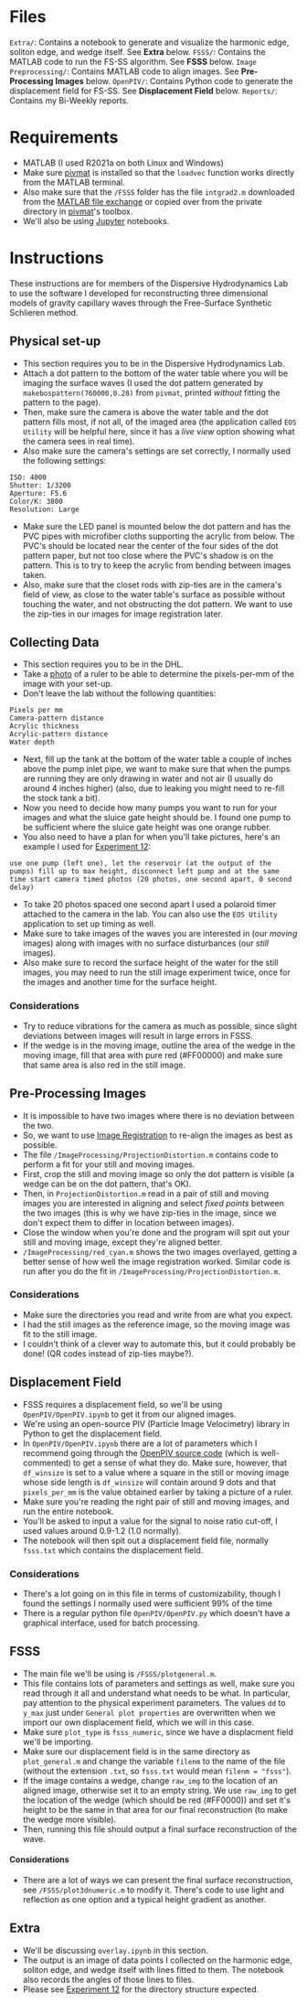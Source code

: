 # Files

`Extra/`: Contains a notebook to generate and visualize the harmonic edge, soliton edge, and wedge itself. See **Extra** below.
`FSSS/`: Contains the MATLAB code to run the FS-SS algorithm. See **FSSS** below.
`Image Preprocessing/`: Contains MATLAB code to align images. See **Pre-Processing Images** below.
`OpenPIV/`: Contains Python code to generate the displacement field for FS-SS. See **Displacement Field** below.
`Reports/`: Contains my Bi-Weekly reports.

# Requirements
* MATLAB (I used R2021a on both Linux and Windows)
* Make sure [pivmat](http://www.fast.u-psud.fr/pivmat/) is installed so that the `loadvec` function works directly from the MATLAB terminal.
* Also make sure that the `/FSSS` folder has the file `intgrad2.m` downloaded from the [MATLAB file exchange](https://www.mathworks.com/matlabcentral/fileexchange/9734-inverse-integrated-gradient?s_tid=srchtitle) or copied over from the private directory in [pivmat](http://www.fast.u-psud.fr/pivmat/)'s toolbox.
* We'll also be using [Jupyter](https://jupyter.org/) notebooks.

# Instructions

These instructions are for members of the Dispersive Hydrodynamics Lab to use the software I developed for reconstructing three dimensional models of gravity capillary waves through the Free-Surface Synthetic Schlieren method.

## Physical set-up
* This section requires you to be in the Dispersive Hydrodynamics Lab.
* Attach a dot pattern to the bottom of the water table where you will be imaging the surface waves (I used the dot pattern generated by `makebospattern(760000,0.28)` from `pivmat`, printed *without* fitting the pattern to the page).
* Then, make sure the camera is above the water table and the dot pattern fills most, if not all, of the imaged area (the application called `EOS Utility` will be helpful here, since it has a *live view* option showing what the camera sees in real time).
* Also make sure the camera's settings are set correctly, I normally used the following settings:
```
ISO: 4000
Shutter: 1/3200
Aperture: F5.6
Color/K: 3800
Resolution: Large
``` 
* Make sure the LED panel is mounted below the dot pattern and has the PVC pipes with microfiber cloths supporting the acrylic from below. The PVC's should be located near the center of the four sides of the dot pattern paper, but not too close where the PVC's shadow is on the pattern. This is to try to keep the acrylic from bending between images taken.
* Also, make sure that the closet rods with zip-ties are in the camera's field of view, as close to the water table's surface as possible without touching the water, and not obstructing the dot pattern. We want to use the zip-ties in our images for image registration later.

## Collecting Data
* This section requires you to be in the DHL.
* Take a [photo](https://drive.google.com/file/d/1osWzPG0wka1-RvSXWasxabIIJ9RdS4dJ/view?usp=sharing) of a ruler to be able to determine the pixels-per-mm of the image with your set-up.
* Don't leave the lab without the following quantities:
```
Pixels per mm
Camera-pattern distance
Acrylic thickness
Acrylic-pattern distance
Water depth
```
* Next, fill up the tank at the bottom of the water table a couple of inches above the pump inlet pipe, we want to make sure that when the pumps are running they are only drawing in water and not air (I usually do around 4 inches higher) (also, due to leaking you might need to re-fill the stock tank a bit).
* Now you need to decide how many pumps you want to run for your images and what the sluice gate height should be. I found one pump to be sufficient where the sluice gate height was one orange rubber.
* You also need to have a plan for when you'll take pictures, here's an example I used for [Experiment 12](https://drive.google.com/drive/folders/1MctLo6h8wRmsJgD5uGMNowbEexO-CRRa?usp=sharing):
```
use one pump (left one), let the reservoir (at the output of the pumps) fill up to max height, disconnect left pump and at the same time start camera timed photos (20 photos, one second apart, 0 second delay)
```
* To take 20 photos spaced one second apart I used a polaroid timer attached to the camera in the lab. You can also use the `EOS Utility` application to set up timing as well.
* Make sure to take images of the waves you are interested in (our *moving* images) along with images with no surface disturbances (our *still* images).
* Also make sure to record the surface height of the water for the still images, you may need to run the still image experiment twice, once for the images and another time for the surface height.

### Considerations
* Try to reduce vibrations for the camera as much as possible, since slight deviations between images will result in large errors in FSSS.
* If the wedge is in the moving image, outline the area of the wedge in the moving image, fill that area with pure red (#FF00000) and make sure that same area is also red in the still image.

## Pre-Processing Images
* It is impossible to have two images where there is no deviation between the two.
* So, we want to use [Image Registration](https://www.mathworks.com/help/images/ref/fitgeotrans.html) to re-align the images as best as possible.
* The file `/ImageProcessing/ProjectionDistortion.m` contains code to perform a fit for your still and moving images.
* First, crop the still and moving image so only the dot pattern is visible (a wedge can be on the dot pattern, that's OK).
* Then, in `ProjectionDistortion.m` read in a pair of still and moving images you are interested in aligning and select *fixed points* between the two images (this is why we have zip-ties in the image, since we don't expect them to differ in location between images).
* Close the window when you're done and the program will spit out your still and moving image, except they're aligned better.
* `/ImageProcessing/red_cyan.m` shows the two images overlayed, getting a better sense of how well the image registration worked. Similar code is run after you do the fit in `/ImageProcessing/ProjectionDistortion.m`.

### Considerations
* Make sure the directories you read and write from are what you expect.
* I had the still images as the reference image, so the moving image was fit to the still image.
* I couldn't think of a clever way to automate this, but it could probably be done! (QR codes instead of zip-ties maybe?).

## Displacement Field
* FSSS requires a displacement field, so we'll be using `OpenPIV/OpenPIV.ipynb` to get it from our aligned images.
* We're using an open-source PIV (Particle Image Velocimetry) library in Python to get the displacement field.
* In `OpenPIV/OpenPIV.ipynb` there are a lot of parameters which I recommend going through the [OpenPIV source code](https://github.com/OpenPIV/openpiv-python/tree/master/openpiv) (which is well-commented) to get a sense of what they do. Make sure, however, that `df_winsize` is set to a value where a square in the still or moving image whose side length is `df_winsize` will contain around 9 dots and that `pixels_per_mm` is the value obtained earlier by taking a picture of a ruler.
* Make sure you're reading the right pair of still and moving images, and run the entire notebook.
* You'll be asked to input a value for the signal to noise ratio cut-off, I used values around 0.9-1.2 (1.0 normally).
* The notebook will then spit out a displacement field file, normally `fsss.txt` which contains the displacement field.

### Considerations
* There's a lot going on in this file in terms of customizability, though I found the settings I normally used were sufficient 99% of the time
* There is a regular python file `OpenPIV/OpenPIV.py` which doesn't have a graphical interface, used for batch processing.

## FSSS 
* The main file we'll be using is `/FSSS/plotgeneral.m`.
* This file contains lots of parameters and settings as well, make sure you read through it all and understand what needs to be what. In particular, pay attention to the physical experiment parameters. The values `dd` to `y_max` just under `General plot properties` are overwritten when we import our own displacement field, which we will in this case.
* Make sure `plot_type` is `fsss_numeric`, since we have a displacment field we'll be importing.
* Make sure our displacement field is in the same directory as `plot_general.m` and change the variable `filenm` to the name of the file (without the extension `.txt`, so `fsss.txt` would mean `filenm = "fsss"`).
* If the image contains a wedge, change `raw_img` to the location of an aligned image, otherwise set it to an empty string. We use `raw_img` to get the location of the wedge (which should be red (#FF0000)) and set it's height to be the same in that area for our final reconstruction (to make the wedge more visible).
* Then, running this file should output a final surface reconstruction of the wave.

#### Considerations
* There are a lot of ways we can present the final surface reconstruction, see `/FSSS/plot3dnumeric.m` to modify it. There's code to use light and reflection as one option and a typical height gradient as another.

## Extra

* We'll be discussing `overlay.ipynb` in this section.
* The output is an image of data points I collected on the harmonic edge, soliton edge, and wedge itself with lines fitted to them. The notebook also records the angles of those lines to files.
* Please see [Experiment 12](https://drive.google.com/drive/folders/1MctLo6h8wRmsJgD5uGMNowbEexO-CRRa?usp=sharing) for the directory structure expected.
